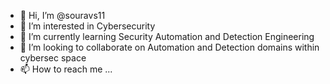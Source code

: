 - 👋 Hi, I’m @souravs11
- 👀 I’m interested in Cybersecurity
- 🌱 I’m currently learning Security Automation and Detection Engineering
- 💞️ I’m looking to collaborate on Automation and Detection domains within cybersec space
- 📫 How to reach me ...

<!---
souravs11/souravs11 is a ✨ special ✨ repository because its `README.md` (this file) appears on your GitHub profile.
You can click the Preview link to take a look at your changes.
--->
